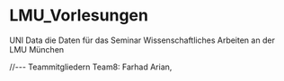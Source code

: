 # LMU_Vorlesungen
UNI Data
die Daten für das Seminar Wissenschaftliches Arbeiten an der LMU München

//--- Teammitgliedern 
Team8: Farhad Arian,
